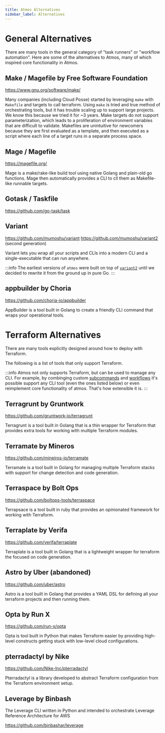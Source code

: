 ```yaml
---
title: Atmos Alternatives
sidebar_label: Alternatives
---
```



# General Alternatives

There are many tools in the general category of "task runners" or "workflow automation". Here are some of the alternatives to Atmos, many of which inspired core functionality in Atmos.

## Make / Magefile by Free Software Foundation

https://www.gnu.org/software/make/

Many companies (including Cloud Posse) started by leveraging `make` with `Makefile` and targets to call terraform. Using `make` is tried and true method of orchestrating tools, but it has trouble scaling up to support large projects. We know this because we tried it for ~3 years. Make targets do not support parameterization, which leads to a proliferation of environment variables that are difficult to validate. Makefiles are unintuitive for newcomers because they are first evaluated as a template, and then executed as a script where each line of a target runs in a separate process space.

## Mage / Magefile

https://magefile.org/

Mage is a make/rake-like build tool using native Golang and plain-old go functions. Mage then automatically provides a CLI to cll them as Makefile-like runnable targets.

## Gotask / Taskfile

https://github.com/go-task/task


## Variant

https://github.com/mumoshu/variant
https://github.com/mumoshu/variant2 (second generation)

Variant lets you wrap all your scripts and CLIs into a modern CLI and a single-executable that can run anywhere.

:::info
The earliest versions of `atmos` were built on top of [`variant2`](https://github.com/mumoshu/variant2) until we decided to rewrite it from the ground up in pure Go.
:::

## appbuilder by Choria

https://github.com/choria-io/appbuilder


AppBuilder is a tool built in Golang to create a friendly CLI command that wraps your operational tools.


# Terraform Alternatives

There are many tools explicitly designed around how to deploy with Terraform.  

The following is a list of tools that only support Terraform.

:::info
Atmos not only supports Terraform, but can be used to manage any CLI. For example, by combinging custom [subcommands](/core-concepts/subcommands) and [workflows](/core-concepts/workflows) it's possible support any CLI tool (even the ones listed below) or even reimplement core functionality of atmos. That's how extensible it is.
:::

## Terragrunt by Gruntwork

https://github.com/gruntwork-io/terragrunt

Terragrunt is a tool built in Golang that is a thin wrapper for Terraform that provides extra tools for working with multiple Terraform modules.


## Terramate by Mineros

https://github.com/mineiros-io/terramate

Terramate is a tool built in Golang for managing multiple Terraform stacks with support for change detection and code generation.


## Terraspace by Bolt Ops

https://github.com/boltops-tools/terraspace

Terrapsace is a tool built in ruby that provides an opinionated framework for working with Terraform.

## Terraplate by Verifa

https://github.com/verifa/terraplate

Terraplate is a tool built in Golang that is a lightweight wrapper for terraform the focused on code generation.

## Astro by Uber (abandoned)

https://github.com/uber/astro

Astro is a tool built in Golang that provides a YAML DSL for defining all your terraform projects and then running them.

## Opta by Run X

https://github.com/run-x/opta

Opta is tool built in Python that makes Terraform easier by providing high-level constructs getting stuck with low-level cloud configurations.

## pterradactyl by Nike

https://github.com/Nike-Inc/pterradactyl

Pterradactyl is a library developed to abstract Terraform configuration from the Terraform environment setup.


## Leverage by Binbash

The Leverage CLI written in Python and intended to orchestrate Leverage Reference Architecture for AWS

https://github.com/binbashar/leverage



